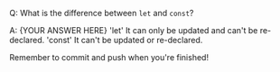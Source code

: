Q: What is the difference between `let` and `const`?

A: {YOUR ANSWER HERE}
'let' It can only be updated and can't be re-declared.
'const' It can't be updated or re-declared.

Remember to commit and push when you're finished!
